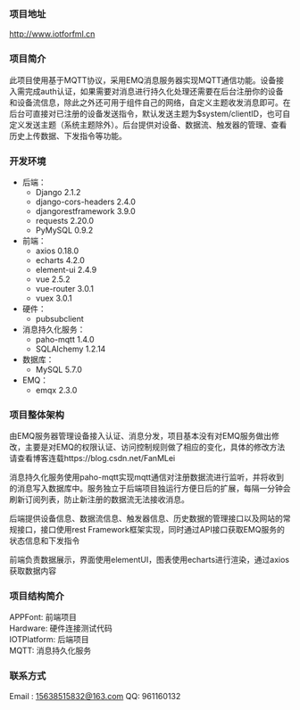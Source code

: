 ### 项目地址
http://www.iotforfml.cn
### 项目简介
此项目使用基于MQTT协议，采用EMQ消息服务器实现MQTT通信功能。设备接入需完成auth认证，如果需要对消息进行持久化处理还需要在后台注册你的设备和设备流信息，除此之外还可用于组件自己的网络，自定义主题收发消息即可。在后台可直接对已注册的设备发送指令，默认发送主题为$system/clientID，也可自定义发送主题（系统主题除外）。后台提供对设备、数据流、触发器的管理、查看历史上传数据、下发指令等功能。
### 开发环境
* 后端：
  * Django                2.1.2
  * django-cors-headers   2.4.0
  * djangorestframework   3.9.0
  * requests              2.20.0
  * PyMySQL               0.9.2
* 前端：
  * axios                 0.18.0
  * echarts               4.2.0
  * element-ui            2.4.9
  * vue                   2.5.2
  * vue-router            3.0.1
  * vuex                  3.0.1
* 硬件：
  * pubsubclient
* 消息持久化服务：
  * paho-mqtt             1.4.0
  * SQLAlchemy            1.2.14
* 数据库：
  * MySQL                 5.7.0
* EMQ：
  * emqx                  2.3.0

### 项目整体架构
由EMQ服务器管理设备接入认证、消息分发，项目基本没有对EMQ服务做出修改，主要是对EMQ的权限认证、访问控制规则做了相应的变化，具体的修改方法请查看博客连载https://blog.csdn.net/FanMLei<br>

消息持久化服务使用paho-mqtt实现mqtt通信对注册数据流进行监听，并将收到的消息写入数据库中。服务独立于后端项目独运行方便日后的扩展，每隔一分钟会刷新订阅列表，防止新注册的数据流无法接收消息。<br>

后端提供设备信息、数据流信息、触发器信息、历史数据的管理接口以及网站的常规接口，接口使用rest Framework框架实现，同时通过API接口获取EMQ服务的状态信息和下发指令<br>

前端负责数据展示，界面使用elementUI，图表使用echarts进行渲染，通过axios获取数据内容<br>


### 项目结构简介
APPFont: 前端项目<br>
Hardware: 硬件连接测试代码<br>
IOTPlatform: 后端项目<br>
MQTT: 消息持久化服务<br>

### 联系方式
Email : 15638515832@163.com
QQ: 961160132
